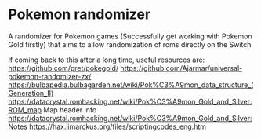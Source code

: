 # Pokemon randomizer

A randomizer for Pokemon games (Successfully get working with Pokemon Gold firstly) that aims to allow randomization of
roms directly on the Switch

If coming back to this after a long time, useful resources are:
https://github.com/pret/pokegold/
https://github.com/Ajarmar/universal-pokemon-randomizer-zx/
https://bulbapedia.bulbagarden.net/wiki/Pok%C3%A9mon_data_structure_(Generation_II)
https://datacrystal.romhacking.net/wiki/Pok%C3%A9mon_Gold_and_Silver:ROM_map
Map header info https://datacrystal.romhacking.net/wiki/Pok%C3%A9mon_Gold_and_Silver:Notes
https://hax.iimarckus.org/files/scriptingcodes_eng.htm